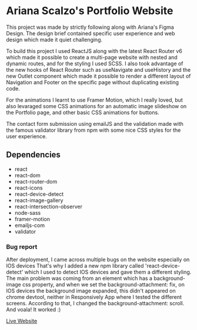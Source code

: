 # Ariana Scalzo's Portfolio Website

This project was made by strictly following along with Ariana's Figma Design. The design brief contained specific user experience and web design which made it quiet challenging.

To build this project I used ReactJS along with the latest React Router v6 which made it possible to create a multi-page website with nested and dynamic routes, and for the styling I used SCSS.
I also took advantage of the new hooks of React Router such as useNavigate and useHistory and the new Outlet component which made it possible to render a different layout of Navigation and Footer on the specific page without duplicating existing code.

For the animations I learnt to use Framer Motion, which I really loved, but also levaraged some CSS animations for an automatic image slideshow on the Portfolio page, and other basic CSS animations for buttons.

The contact form submission using emailJS and the validation made with the famous validator library from npm with some nice CSS styles for the user experience.

## Dependencies

  - react
  - react-dom
  - react-router-dom
  - react-icons
  - react-device-detect
  - react-image-gallery
  - react-intersection-observer
  - node-sass
  - framer-motion
  - emailjs-com
  - validator

### Bug report

After deployment, I came across multiple bugs on the website especially on IOS devices That's why I added a new npm library called 'react-device-detect' which I used to detect IOS devices and gave them a different styling.
The main problem was coming from an element which has a background-image css property, and when we set the background-attachment: fix, on IOS devices the background image expanded, this didn't appeared on chrome devtool, neither in Responsively App where I tested the different screens.
According to that, I changed the background-attachment: scroll. And voala! It worked :)

[Live Website](https://www.arianascalzo.com)